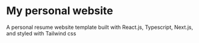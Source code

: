 # My personal website

A personal resume website template built with React.js, Typescript, Next.js, and styled with Tailwind css

